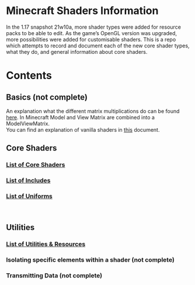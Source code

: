 # Minecraft Shaders Information

In the 1.17 snapshot 21w10a, more shader types were added for resource packs to be able to edit. As the game’s OpenGL version was upgraded, more possibilities were added for customisable shaders. This is a repo which attempts to record and document each of the new core shader types, what they do, and general information about core shaders.

# Contents
## Basics (not complete)
An explanation what the different matrix multiplications do can be found [here](https://learnopengl.com/Getting-started/Coordinate-Systems). In Minecraft Model and View Matrix are combined into a ModelViewMatrix.  
You can find an explanation of vanilla shaders in [this](https://docs.google.com/document/d/15TOAOVLgSNEoHGzpNlkez5cryH3hFF3awXL5Py81EMk/edit) document.  

## Core Shaders
### [List of Core Shaders](Core%20Shader%20List.md)
### [List of Includes](Includes.md)
### [List of Uniforms](Uniforms.md)
​

## Utilities
### [List of Utilities & Resources](Utilities%20%26%20Resources.md)
### Isolating specific elements within a shader (not complete)
### Transmitting Data (not complete)
